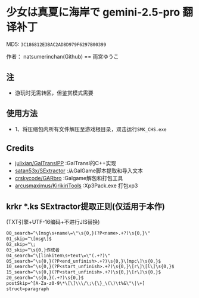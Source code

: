 # 少女は真夏に海岸で gemini-2.5-pro 翻译补丁

MD5: `3C186812E3BAC2AD8D979F6297B00399`

作者： natsumerinchan(Github) == 雨宮ゆうこ

## 注

- 游玩时无需转区，但鉴赏模式需要

## 使用方法

- 1、将压缩包内所有文件解压至游戏根目录，双击运行`SMK_CHS.exe`

## Credits

- [julixian/GalTranslPP](https://github.com/julixian/GalTranslPP.git) :GalTransl的C++实现
- [satan53x/SExtractor](https://github.com/satan53x/SExtractor.git) :从GalGame脚本提取和导入文本
- [crskycode/GARbro](https://github.com/crskycode/GARbro) :Galgame解包和打包工具
- [arcusmaximus/KirikiriTools](https://github.com/arcusmaximus/KirikiriTools.git) :Xp3Pack.exe 打包xp3

## krkr *.ks SExtractor提取正则(仅适用于本作)

(TXT引擎+UTF-16编码+不进行JIS替换)

```txt
00_search=^\[msg\s+name\=\"\s{0,}(?P<name>.+?)\s{0,}\"
01_skip=^\[msg\]$
02_skip=^\;
03_skip=^\s{0,}作成者
04_search=^\[linkitem\s+text\=\"(.+?)\"
05_search=^\s{0,}(?P<end_unfinish>.+?)\s{0,}\[mpc\]\s{0,}$
10_search=^\s{0,}(?P<start_unfinish>.+?)\s{0,}\[r\]\[l\]\s{0,}$
15_search=^\s{0,}(?P<start_unfinish>.+?)\s{0,}\[r\]\s{0,}$
20_search=^\s{0,}(.+?)\s{0,}$
postSkip=^[A-Za-z0-9\*\[\]\\\/\;\{\}_\(\)\t%&\"\|\+]
struct=paragraph
```
